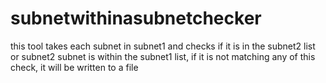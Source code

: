 # subnetwithinasubnetchecker
this tool takes each subnet in subnet1 and checks if it is in the subnet2 list or subnet2 subnet is within the subnet1 list, if it is not matching any of this check, it will be written to a file 
